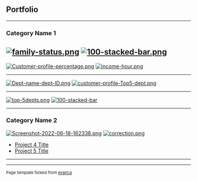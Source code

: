 ## Portfolio

---

### Category Name 1 

[![family-status.png](https://i.postimg.cc/DfxhrC6F/family-status.png)](https://postimg.cc/YjLTkzTy)
[![100-stacked-bar.png](https://i.postimg.cc/pVZy5Y3M/100-stacked-bar.png)](https://postimg.cc/DmS7ts2x)
---

[![Customer-profile-percentage.png](https://i.postimg.cc/kMQczZz3/Customer-profile-percentage.png)](https://postimg.cc/rzpxthqQ)
[![income-hour.png](https://i.postimg.cc/yNVNvDMS/income-hour.png)](https://postimg.cc/dhxv0Vtq)

---
[![Dept-name-dept-ID.png](https://i.postimg.cc/XJ38YkBD/Dept-name-dept-ID.png)](https://postimg.cc/kV18j8cx)
[![customer-profile-Top5-dept.png](https://i.postimg.cc/FsKLpBQx/customer-profile-Top5-dept.png)](https://postimg.cc/YjJ0q804)

---
[![top-5depts.png](https://i.postimg.cc/nh271fXT/top-5depts.png)](https://postimg.cc/pm9p27Yn)
<a href='https://postimages.org/' target='_blank'><img src='https://i.postimg.cc/pVZy5Y3M/100-stacked-bar.png' border='0' alt='100-stacked-bar'/></a>

---

### Category Name 2
[![Screenshot-2022-06-18-162338.png](https://i.postimg.cc/zGXzhV4t/Screenshot-2022-06-18-162338.png)](https://postimg.cc/nCgfbcFB)
[![correction.png](https://i.postimg.cc/q7s37tKm/correction.png)](https://postimg.cc/d701HV4d)
- [Project 4 Title](http://example.com/)
- [Project 5 Title](http://example.com/)

---




---
<p style="font-size:11px">Page template forked from <a href="https://github.com/evanca/quick-portfolio">evanca</a></p>
<!-- Remove above link if you don't want to attibute -->
